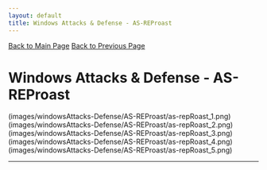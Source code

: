 ```yaml
---
layout: default
title: Windows Attacks & Defense - AS-REProast
---
```

[Back to Main Page](/)
[Back to Previous Page](../index-windowsAttacks&Defense.html)
# Windows Attacks & Defense - AS-REProast

(images/windowsAttacks-Defense/AS-REProast/as-repRoast_1.png)
(images/windowsAttacks-Defense/AS-REProast/as-repRoast_2.png)
(images/windowsAttacks-Defense/AS-REProast/as-repRoast_3.png)
(images/windowsAttacks-Defense/AS-REProast/as-repRoast_4.png)
(images/windowsAttacks-Defense/AS-REProast/as-repRoast_5.png)

---